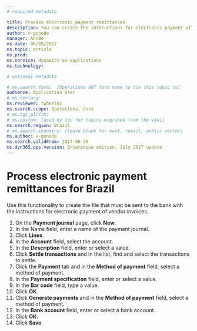 ```yaml
---
# required metadata

title: Process electronic payment remittances
description: You can create the instructions for electronic payment of vendor invoices that must be sent to the bank.
author: v-gonode
manager: AnnBe
ms.date: 06/20/2017
ms.topic: article
ms.prod: 
ms.service: dynamics-ax-applications
ms.technology: 

# optional metadata

# ms.search.form:  [Operations AOT form name to tie this topic to]
audience: Application User
# ms.devlang: 
ms.reviewer: twheeloc
ms.search.scope: Operations, Core
# ms.tgt_pltfrm: 
# ms.custom: [used by loc for topics migrated from the wiki]
ms.search.region: Brazil 
# ms.search.industry: [leave blank for most, retail, public sector]
ms.author: v-gonode
ms.search.validFrom: 2017-06-30
ms.dyn365.ops.version: Enterprise edition, July 2017 update
---
```


# Process electronic payment remittances for Brazil
Use this functionality to create the file that must be sent to the bank with the instructions for electronic payment of vendor invoices.

1.	On the **Payment journal** page, click **New**.
3.	In the Name field, enter a name of the payment journal.
4.	Click **Lines**.
5.	In the **Account** field, select the account.
6.	In the **Description** field, enter or select a value.
7.	Click **Settle transactions** and in the list, find and select the transactions to settle.
8.	Click the **Payment** tab and in the **Method of payment** field, select a method of payment.
9.	In the **Payment specification** field, enter or select a value.
10.	In the **Bar code** field, type a value.
11.	Click **OK**.
12.	Click **Generate payments** and in the **Method of payment** field, select a method of payment.
13.	In the **Bank account** field, enter or select a bank account.
14.	Click **OK**.
15.	Click **Save**.


